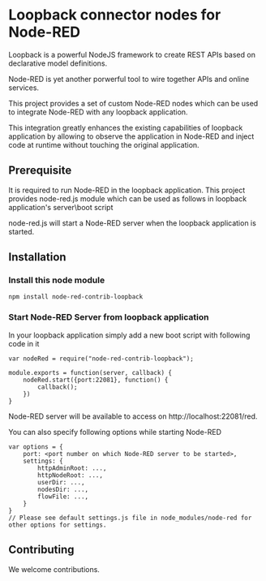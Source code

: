 # Loopback connector nodes for Node-RED

Loopback is a powerful NodeJS framework to create REST APIs based on declarative 
model definitions. 

Node-RED is yet another porwerful tool to wire together APIs and online services.

This project provides a set of custom Node-RED nodes which can be used to integrate 
Node-RED with any loopback application. 

This integration greatly enhances the existing capabilities of loopback application
by allowing to observe the application in Node-RED and inject code at runtime 
without touching the original application.

## Prerequisite

It is required to run Node-RED in the loopback application. This project provides 
node-red.js module which can be used as follows in loopback application's server\boot 
script

node-red.js will start a Node-RED server when the loopback application is started.

## Installation

### Install this node module 
```
npm install node-red-contrib-loopback
```
### Start Node-RED Server from loopback application
In your loopback application simply add a new boot script with following code in it

```
var nodeRed = require("node-red-contrib-loopback");

module.exports = function(server, callback) {
    nodeRed.start({port:22081}, function() {
        callback();
    })
}
```
Node-RED server will be available to access on http://localhost:22081/red. 

You can also specify following options while starting Node-RED

```
var options = {
    port: <port number on which Node-RED server to be started>,
    settings: {
        httpAdminRoot: ...,
        httpNodeRoot: ...,
        userDir: ...,
        nodesDir: ...,
        flowFile: ...,
    }
}
// Please see default settings.js file in node_modules/node-red for other options for settings.
```

## Contributing
We welcome contributions. 